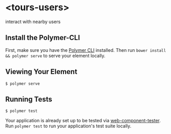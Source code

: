 # \<tours-users\>

interact with nearby users

## Install the Polymer-CLI

First, make sure you have the [Polymer CLI](https://www.npmjs.com/package/polymer-cli) installed. Then run `bower install && polymer serve` to serve your element locally.

## Viewing Your Element

```
$ polymer serve
```

## Running Tests

```
$ polymer test
```

Your application is already set up to be tested via [web-component-tester](https://github.com/Polymer/web-component-tester). Run `polymer test` to run your application's test suite locally.
